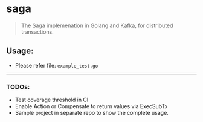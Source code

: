 # saga
> The Saga implemenation in Golang and Kafka, for distributed transactions.

## Usage:
- Please refer file: ```example_test.go```

---
### TODOs:
- Test coverage threshold in CI
- Enable Action or Compensate to return values via ExecSubTx
- Sample project in separate repo to show the complete usage.
 